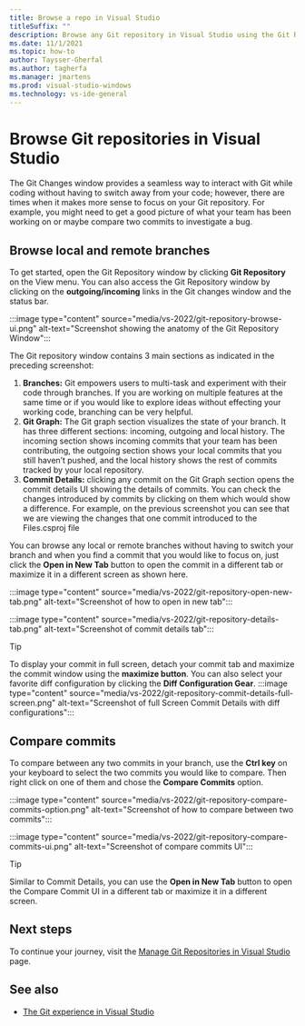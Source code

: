 ```yaml
---
title: Browse a repo in Visual Studio
titleSuffix: ""
description: Browse any Git repository in Visual Studio using the Git Repository window.
ms.date: 11/1/2021
ms.topic: how-to
author: Taysser-Gherfal
ms.author: tagherfa
ms.manager: jmartens
ms.prod: visual-studio-windows
ms.technology: vs-ide-general
---
```

# Browse Git repositories in Visual Studio

The Git Changes window provides a seamless way to interact with Git while coding without having to switch away from your code; however, there are times when it makes more sense to focus on your Git repository. For example, you might need to get a good picture of what your team has been working on or maybe compare two commits to investigate a bug.

## Browse local and remote branches

To get started, open the Git Repository window by clicking **Git Repository** on the View menu. You can also access the Git Repository window by clicking on the **outgoing/incoming** links in the Git changes window and the status bar.

:::image type="content" source="media/vs-2022/git-repository-browse-ui.png" alt-text="Screenshot showing the anatomy of the Git Repository Window":::

The Git repository window contains 3 main sections as indicated in the preceding screenshot:
1. **Branches:** Git empowers users to multi-task and experiment with their code through branches. If you are working on multiple features at the same time or if you would like to explore ideas without effecting your working code, branching can be very helpful. 
1. **Git Graph:** The Git graph section visualizes the state of your branch. It has three different sections: incoming, outgoing and local history. The incoming section shows incoming commits that your team has been contributing, the outgoing section shows your local commits that you still haven’t pushed, and the local history shows the rest of commits tracked by your local repository.
1. **Commit Details:** clicking any commit on the Git Graph section opens the commit details UI showing the details of commits. You can check the changes introduced by commits by clicking on them which would show a difference. For example, on the previous screenshot you can see that we are viewing the changes that one commit introduced to the Files.csproj file

You can browse any local or remote branches without having to switch your branch and when you find a commit that you would like to focus on, just click the **Open in New Tab** button to open the commit in a different tab or maximize it in a different screen as shown here.

:::image type="content" source="media/vs-2022/git-repository-open-new-tab.png" alt-text="Screenshot of how to open in new tab":::

:::image type="content" source="media/vs-2022/git-repository-details-tab.png" alt-text="Screenshot of commit details tab":::

> [!TIP]
> To display your commit in full screen, detach your commit tab and maximize the commit window using the **maximize button**. You can also select your favorite diff configuration by clicking the **Diff Configuration Gear**. 
>:::image type="content" source="media/vs-2022/git-repository-commit-details-full-screen.png" alt-text="Screenshot of full Screen Commit Details with diff configurations":::

## Compare commits

To compare between any two commits in your branch, use the **Ctrl key** on your keyboard to select the two commits you would like to compare. Then right click on one of them and chose the **Compare Commits** option.

:::image type="content" source="media/vs-2022/git-repository-compare-commits-option.png" alt-text="Screenshot of how to compare between two commits":::

:::image type="content" source="media/vs-2022/git-repository-compare-commits-ui.png" alt-text="Screenshot of compare commits UI":::

> [!TIP]
>Similar to Commit Details, you can use the **Open in New Tab** button to open the Compare Commit UI in a different tab or maximize it in a different screen.

## Next steps

To continue your journey, visit the [Manage Git Repositories in Visual Studio](git-manage-repository.md) page.

## See also

- [The Git experience in Visual Studio](../ide/git-with-visual-studio.md)